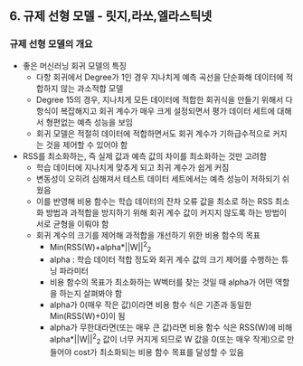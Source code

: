 ## 6. 규제 선형 모델 - 릿지,라쏘,엘라스틱넷
### 규제 선형 모델의 개요
 - 좋은 머신러닝 회귀 모델의 특징 
   - 다항 회귀에서 Degree가 1인 경우 지나치게 예측 곡선을 단순화해 데이터에 적합하지 않는 과소적합 모델
   - Degree 15의 경우, 지나치게 모든 데이터에 적합한 회귀식을 만들기 위해서 다항식이 복잡해지고 회귀 계수가 매우 크게 설정되면서
     평가 데이터 세트에 대해서 형편없는 예측 성능을 보임
   - 회귀 모델은 적절히 데이터에 적합하면서도 회귀 계수가 기하급수적으로 커지는 것을 제어할 수 있어야 함
 - RSS를 최소화하는, 즉 실제 값과 예측 값의 차이를 최소화하는 것만 고려함
   - 학습 데이터에 지나치게 맞추게 되고 최귀 계수가 쉽게 커짐
   - 변동성이 오히려 심해져서 테스트 데이터 세트에서는 예측 성능이 저하되기 쉬웠음
   - 이를 반영해 비용 함수는 학습 데이터의 잔차 오류 값을 최소로 하는 RSS 최소화 방법과 과적합을 방지하기 위해 회귀 계수 값이 커지지 않도록
     하는 방법이 서로 균형을 이뤄야 함
   - 회귀 계수의 크기를 제어해 과적합을 개선하기 위한 비용 함수의 목표
     - Min(RSS(W)+alpha*||W||<sup>2</sup><sub>2</sub>
     - alpha : 학습 데이터 적합 정도와 회귀 계수 값의 크기 제어를 수행하는 튜닝 파라미터
     - 비용 함수의 목표가 최소화하는 W벡터를 찾는 것일 때 alpha가 어떤 역할을 하는지 살펴봐야 함
     - alpha가 0(매우 작은 값)이라면 비용 함수 식은 기존과 동일한 Min(RSS(W)+0)이 됨
     - alpha가 무한대라면(또는 매우 큰 값)라면 비용 함수 식은 RSS(W)에 비해 alpha*||W||<sup>2</sup><sub>2</sub> 값이 너무 커지게 되므로
       W 값을 0(또는 매우 작게)으로 만들어야 cost가 최소화되는 비용 함수 목표를 달성할 수 있음
       
